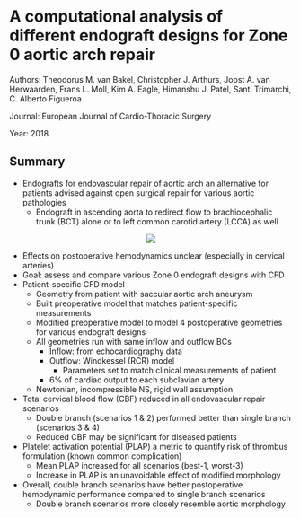 # A computational analysis of different endograft designs for Zone 0 aortic arch repair
Authors: Theodorus M. van Bakel, Christopher J. Arthurs, Joost A. van Herwaarden, Frans L. Moll, Kim A. Eagle, Himanshu J. Patel, Santi Trimarchi, C. Alberto Figueroa

Journal: European Journal of Cardio-Thoracic Surgery

Year: 2018

## Summary
* Endografts for endovascular repair of aortic arch an alternative for patients advised against open surgical repair for various aortic pathologies
  * Endograft in ascending aorta to redirect flow to brachiocephalic trunk (BCT) alone or to left common carotid artery (LCCA) as well

<p align="center">
  <img src="https://qph.fs.quoracdn.net/main-qimg-5a744b4c00f29ca33cfd2a523e33a7dc" />
</p>

  * Effects on postoperative hemodynamics unclear (especially in cervical arteries)
  * Goal: assess and compare various Zone 0 endograft designs with CFD
* Patient-specific CFD model
  * Geometry from patient with saccular aortic arch aneurysm
  * Built preoperative model that matches patient-specific measurements
  * Modified preoperative model to model 4 postoperative geometries for various endograft designs
  * All geometries run with same inflow and outflow BCs
    * Inflow: from echocardiography data
    * Outflow: Windkessel (RCR) model
      * Parameters set to match clinical measurements of patient
    * 6% of cardiac output to each subclavian artery
  * Newtonian, incompressible NS, rigid wall assumption
* Total cervical blood flow (CBF) reduced in all endovascular repair scenarios
  * Double branch (scenarios 1 & 2) performed better than single branch (scenarios 3 & 4)
  * Reduced CBF may be significant for diseased patients
* Platelet activation potential (PLAP) a metric to quantify risk of thrombus formulation (known common complication)
  * Mean PLAP increased for all scenarios (best-1, worst-3)
  * Increase in PLAP is an unavoidable effect of modified morphology
* Overall, double branch scenarios have better postoperative hemodynamic performance compared to single branch scenarios
  * Double branch scenarios more closely resemble aortic morphology
